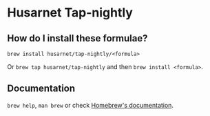 # Husarnet Tap-nightly

## How do I install these formulae?

`brew install husarnet/tap-nightly/<formula>`

Or `brew tap husarnet/tap-nightly` and then `brew install <formula>`.

## Documentation

`brew help`, `man brew` or check [Homebrew's documentation](https://docs.brew.sh).
